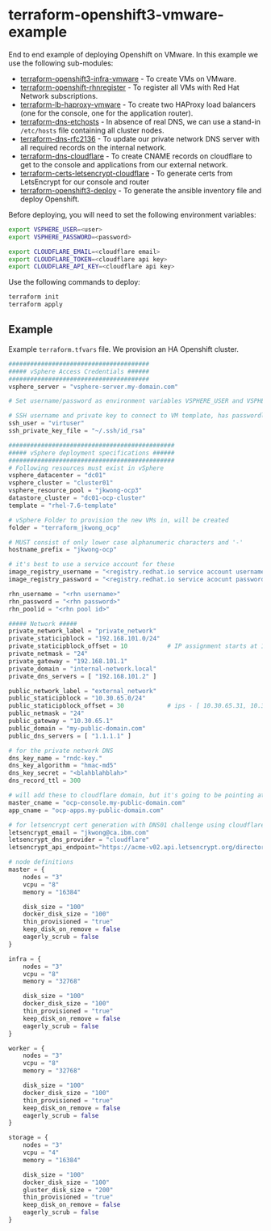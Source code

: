# terraform-openshift3-vmware-example

End to end example of deploying Openshift on VMware. In this example we use the following sub-modules:

* [terraform-openshift3-infra-vmware](https://github.com/ibm-cloud-architecture/terraform-openshift3-infra-vmware) - To create VMs on VMware.
* [terraform-openshift-rhnregister](https://github.com/ibm-cloud-architecture/terraform-openshift-rhnregister) - To register all VMs with Red Hat Network subscriptions.
* [terraform-lb-haproxy-vmware](https://github.com/ibm-cloud-architecture/terraform-lb-haproxy-vmware) - To create two HAProxy load balancers (one for the console, one for the application router).
* [terraform-dns-etchosts](https://github.com/ibm-cloud-architecture/terraform-dns-etchosts) - In absence of real DNS, we can use a stand-in `/etc/hosts` file containing all cluster nodes.
* [terraform-dns-rfc2136](https://github.com/ibm-cloud-architecture/terraform-dns-rfc2136) - To update our private network DNS server with all required records on the internal network.
* [terraform-dns-cloudflare](https://github.com/ibm-cloud-architecture/terraform-dns-cloudflare) - To create CNAME records on cloudflare to get to the console and applications from our external network.
* [terraform-certs-letsencrypt-cloudflare](https://github.com/ibm-cloud-architecture/terraform-certs-letsencrypt-cloudflare) - To generate certs from LetsEncrypt for our console and router
* [terraform-openshift3-deploy](https://github.com/ibm-cloud-architecture/terraform-openshift3-deploy) - To generate the ansible inventory file and deploy Openshift.

Before deploying, you will need to set the following environment variables:

```bash
export VSPHERE_USER=<user>
export VSPHERE_PASSWORD=<password>

export CLOUDFLARE_EMAIL=<cloudflare email>
export CLOUDFLARE_TOKEN=<cloudflare api key>
export CLOUDFLARE_API_KEY=<cloudflare api key>
```

Use the following commands to deploy:

```bash
terraform init
terraform apply 
```

## Example

Example `terraform.tfvars` file.  We provision an HA Openshift cluster.

```terraform
#######################################
##### vSphere Access Credentials ######
#######################################
vsphere_server = "vsphere-server.my-domain.com"

# Set username/password as environment variables VSPHERE_USER and VSPHERE_PASSWORD

# SSH username and private key to connect to VM template, has passwordless sudo access
ssh_user = "virtuser"
ssh_private_key_file = "~/.ssh/id_rsa"

##############################################
##### vSphere deployment specifications ######
##############################################
# Following resources must exist in vSphere
vsphere_datacenter = "dc01"
vsphere_cluster = "cluster01"
vsphere_resource_pool = "jkwong-ocp3"
datastore_cluster = "dc01-ocp-cluster"
template = "rhel-7.6-template"

# vSphere Folder to provision the new VMs in, will be created
folder = "terraform_jkwong_ocp"

# MUST consist of only lower case alphanumeric characters and '-'
hostname_prefix = "jkwong-ocp"

# it's best to use a service account for these
image_registry_username = "<registry.redhat.io service account username>"
image_registry_password = "<registry.redhat.io service acocunt password>"

rhn_username = "<rhn username>"
rhn_password = "<rhn password>"
rhn_poolid = "<rhn pool id>"

##### Network #####
private_network_label = "private_network"
private_staticipblock = "192.168.101.0/24"
private_staticipblock_offset = 10           # IP assignment starts at 192.168.101.11
private_netmask = "24"
private_gateway = "192.168.101.1"
private_domain = "internal-network.local"
private_dns_servers = [ "192.168.101.2" ]

public_network_label = "external_network"
public_staticipblock = "10.30.65.0/24"
public_staticipblock_offset = 30            # ips - [ 10.30.65.31, 10.30.65.32, 10.30.65.33 ]
public_netmask = "24"
public_gateway = "10.30.65.1"
public_domain = "my-public-domain.com"
public_dns_servers = [ "1.1.1.1" ]

# for the private network DNS
dns_key_name = "rndc-key."
dns_key_algorithm = "hmac-md5"
dns_key_secret = "<blahblahblah>"
dns_record_ttl = 300

# will add these to cloudflare domain, but it's going to be pointing at internal IPs
master_cname = "ocp-console.my-public-domain.com"
app_cname = "ocp-apps.my-public-domain.com"

# for letsencrypt cert generation with DNS01 challenge using cloudflare
letsencrypt_email = "jkwong@ca.ibm.com"
letsencrypt_dns_provider = "cloudflare"
letsencrypt_api_endpoint="https://acme-v02.api.letsencrypt.org/directory"

# node definitions
master = {
    nodes = "3"
    vcpu = "8"
    memory = "16384"

    disk_size = "100"
    docker_disk_size = "100"
    thin_provisioned = "true"
    keep_disk_on_remove = false
    eagerly_scrub = false
}

infra = {
    nodes = "3"
    vcpu = "8"
    memory = "32768"

    disk_size = "100"
    docker_disk_size = "100"
    thin_provisioned = "true"
    keep_disk_on_remove = false
    eagerly_scrub = false
}

worker = {
    nodes = "3"
    vcpu = "8"
    memory = "32768"

    disk_size = "100"
    docker_disk_size = "100"
    thin_provisioned = "true"
    keep_disk_on_remove = false
    eagerly_scrub = false
}

storage = {
    nodes = "3"
    vcpu = "4"
    memory = "16384"

    disk_size = "100"
    docker_disk_size = "100"
    gluster_disk_size = "200"
    thin_provisioned = "true"
    keep_disk_on_remove = false
    eagerly_scrub = false
}
```
